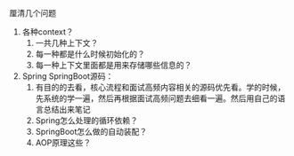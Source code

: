 厘清几个问题

1. 各种context？
   1. 一共几种上下文？
   2. 每一种都是什么时候初始化的？
   3. 每一种上下文里面都是用来存储哪些信息的？
2. Spring SpringBoot源码：
   1. 有⽬的的去看，核⼼流程和⾯试⾼频内容相关的源码优先看。学的时候，先系统的学⼀遍，然后再根据⾯试⾼频问题去细看⼀遍。然后⽤⾃⼰的语⾔总结出来笔记
   2. Spring怎么处理的循环依赖？
   3. SpringBoot怎么做的⾃动装配？
   4. AOP原理这些？